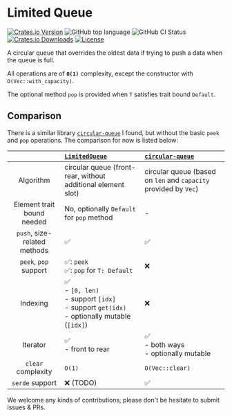 # Limited Queue

[![Crates.io Version](https://img.shields.io/crates/v/limited-queue.svg)](https://crates.io/crates/limited-queue)
![GitHub top language](https://img.shields.io/github/languages/top/Shiritai/limited-queue)
![GitHub CI Status](https://img.shields.io/github/actions/workflow/status/Shiritai/limited-queue/.github/workflows/ci.yml)
[![Crates.io Downloads](https://img.shields.io/crates/d/limited-queue.svg)](https://crates.io/crates/limited-queue)
[![License](https://img.shields.io/github/license/Shiritai/limited-queue)](LICENSE)

A circular queue that overrides the oldest data if trying to push a data when the queue is full.

All operations are of **`O(1)`** complexity, except the constructor with `O(Vec::with_capacity)`.

The optional method `pop` is provided when `T` satisfies trait bound `Default`.

## Comparison

There is a similar library [`circular-queue`](https://github.com/YaLTeR/circular-queue) I found, but without the basic `peek` and `pop` operations. The comparison for now is listed below:

||[`LimitedQueue`](https://github.com/Shiritai/limited-queue)| [`circular-queue`](https://github.com/YaLTeR/circular-queue) |
|:-:|:-|:-|
|Algorithm|circular queue (front-rear, without additional element slot)|circular queue (based on `len` and `capacity` provided by `Vec`)|
|Element trait bound needed|No, optionally `Default` for `pop` method|-|
|`push`, size-related methods|✅|✅|
|`peek`, `pop` support|✅: `peek`<br>✅: `pop` for `T: Default`|❌|
|Indexing|✅<br>- `[0, len)`<br>- support `[idx]`<br>- support `get(idx)`<br>- optionally mutable (`[idx]`)|❌|
|Iterator|✅<br>- front to rear|✅<br>- both ways<br>- optionally mutable|
|`clear` complexity|`O(1)`|`O(Vec::clear)`|
|`serde` support|❌ (TODO)|✅|

We welcome any kinds of contributions, please don't be hesitate to submit issues & PRs.